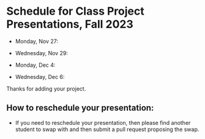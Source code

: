 # Schedule for Class Project Presentations, Fall 2023

- Monday, Nov 27:
  
- Wednesday, Nov 29:

- Monday, Dec 4:

- Wednesday, Dec 6:

Thanks for adding your project.

## How to reschedule your presentation:
- If you need to reschedule your presentation, then please find another student to swap with and then submit a pull request proposing the swap.


